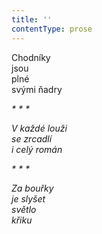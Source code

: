 ```yaml
---
title: ''
contentType: prose
---
```


<section>

Chodníky  
jsou  
plné  
svými ňadry

_\* \* \*_

_V každé louži  
se zrcadlí  
i celý román_

</section>

<section>

_\* \* \*_

_Za bouřky  
je slyšet  
světlo  
křiku_

</section>
